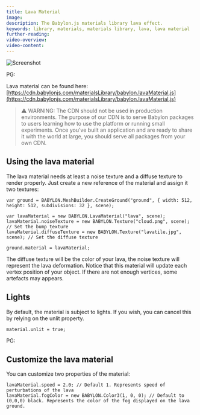 ```yaml
---
title: Lava Material
image: 
description: The Babylon.js materials library lava effect.
keywords: library, materials, materials library, lava, lava material
further-reading:
video-overview:
video-content:
---
```


![Screenshot](/img/extensions/materials/lava.jpg)

PG: <Playground id="#1BLVWO#25" title="Lava Material" description="An example of lava material"/>

Lava material can be found here: [https://cdn.babylonjs.com/materialsLibrary/babylon.lavaMaterial.js](https://cdn.babylonjs.com/materialsLibrary/babylon.lavaMaterial.js)

> ⚠️ WARNING: The CDN should not be used in production environments. The purpose of our CDN is to serve Babylon packages to users learning how to use the platform or running small experiments. Once you've built an application and are ready to share it with the world at large, you should serve all packages from your own CDN.

## Using the lava material

The lava material needs at least a noise texture and a diffuse texture to render properly.
Just create a new reference of the material and assign it two textures:

```
var ground = BABYLON.MeshBuilder.CreateGround("ground", { width: 512, height: 512, subdivisions: 32 }, scene);

var lavaMaterial = new BABYLON.LavaMaterial("lava", scene);
lavaMaterial.noiseTexture = new BABYLON.Texture("cloud.png", scene); // Set the bump texture
lavaMaterial.diffuseTexture = new BABYLON.Texture("lavatile.jpg", scene); // Set the diffuse texture

ground.material = lavaMaterial;
```

The diffuse texture will be the color of your lava, the noise texture will represent the lava deformation.
Notice that this material will update each vertex position of your object. If there are not enough vertices, 
some artefacts may appears.

## Lights
By default, the material is subject to lights. If you wish, you can cancel this by relying on the unlit property.
```
material.unlit = true;
```

PG: <Playground id="#1BLVWO#22" title="Lava Material" description="Lava with unlit material"/>

## Customize the lava material

You can customize two properties of the material:

```
lavaMaterial.speed = 2.0; // Default 1. Represents speed of perturbations of the lava
lavaMaterial.fogColor = new BABYLON.Color3(1, 0, 0); // Default to (0,0,0) black. Represents the color of the fog displayed on the lava ground.
```

